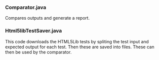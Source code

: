 ### Comparator.java

Compares outputs and generate a report.

### Html5libTestSaver.java

This code downloads the HTML5Lib tests by spliting the test input and expected output for each test. Then these are saved into files. These can then be used by the comparator.	
